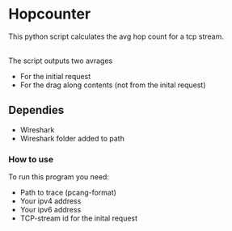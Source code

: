 # Hopcounter

This python script calculates the avg hop count for a tcp stream.

<br/>The script outputs two avrages
- For the initial request
- For the drag along contents (not from the inital request)

## Dependies

- Wireshark
- Wireshark folder added to path

### How to use

To run this program you need:
- Path to trace (pcang-format)
- Your ipv4 address
- Your ipv6 address
- TCP-stream id for the inital request

